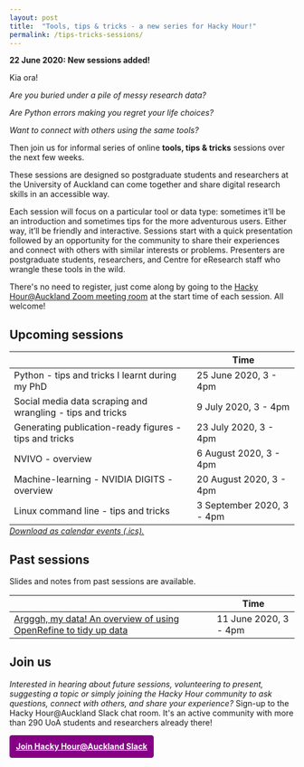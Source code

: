 ```yaml
---
layout: post
title:  "Tools, tips & tricks - a new series for Hacky Hour!"
permalink: /tips-tricks-sessions/
---
```


**22 June 2020: New sessions added!**

Kia ora!

*Are you buried under a pile of messy research data?*

*Are Python errors making you regret your life choices?*

*Want to connect with others using the same tools?*

Then join us for informal series of online **tools, tips & tricks** sessions over the next few weeks.

These sessions are designed so postgraduate students and researchers at the University of Auckland can come together and share digital research skills in an accessible way.

Each session will focus on a particular tool or data type: sometimes it’ll be an introduction and sometimes tips for the more adventurous users. Either way, it’ll be friendly and interactive. Sessions start with a quick presentation followed by an opportunity for the community to share their experiences and connect with others with similar interests or problems. Presenters are postgraduate students, researchers, and Centre for eResearch staff who wrangle these tools in the wild. 

There's no need to register, just come along by going to the [Hacky Hour@Auckland Zoom meeting room](https://auckland.zoom.us/j/9328250646) at the start time of each session. All welcome! 

## Upcoming sessions

|                                                                  | Time                 |
|------------------------------------------------------------------|----------------------|
| Python - tips and tricks I learnt during my PhD                   | 25 June 2020, 3 - 4pm|
| Social media data scraping and wrangling - tips and tricks      | 9 July 2020, 3 - 4pm |
| Generating publication-ready figures - tips and tricks           | 23 July 2020, 3 - 4pm|
| NVIVO - overview                                                 | 6 August 2020, 3 - 4pm|
| Machine-learning - NVIDIA DIGITS - overview                      | 20 August 2020, 3 - 4pm|
| Linux command line - tips and tricks                             | 3 September 2020, 3 - 4pm|

<p style="margin-top:-1em;margin-bottom:2em;"><em><a href="{{site.baseurl}}/static/tips-tricks-sessions.ics">Download as calendar events (.ics).</a></em></p>

## Past sessions
Slides and notes from past sessions are available.

|                                                                  | Time                 |
|------------------------------------------------------------------|----------------------|
|[Argggh, my data! An overview of using OpenRefine to tidy up data]({{site.baseurl}}/static/tipstricks/2020-06-11-OpenRefine-intro-YW.pptx.pdf)| 11 June 2020, 3 - 4pm|

## Join us

_Interested in hearing about future sessions, volunteering to present, suggesting a topic or simply joining the Hacky Hour community to ask questions, connect with others, and share your experience?_ Sign-up to the Hacky Hour@Auckland Slack chat room. It's an active community with more than 290 UoA students and researchers already there!

<a href="https://join.slack.com/t/uoacer/shared_invite/zt-enicnt85-LeufP7kQxPL0r1L2r3MxvQ" style="border: 1px solid purple;padding: 0.75em;display: inline-block;background-color: #860086;color: white;font-weight: bolder;border-radius: 4px;">Join Hacky Hour@Auckland Slack</a>
